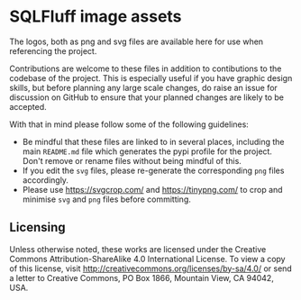 # SQLFluff image assets

The logos, both as png and svg files are available here for use when referencing the project.

Contributions are welcome to these files in addition to contibutions to the codebase
of the project. This is especially useful if you have graphic design skills, but before
planning any large scale changes, do raise an issue for discussion on GitHub to ensure
that your planned changes are likely to be accepted.

With that in mind please follow some of the following guidelines:
- Be mindful that these files are linked to in several places, including the main
  `README.md` file which generates the pypi profile for the project. Don't remove or
  rename files without being mindful of this.
- If you edit the `svg` files, please re-generate the corresponding `png` files accordingly.
- Please use https://svgcrop.com/ and https://tinypng.com/ to crop and minimise `svg`
  and `png` files before committing.

## Licensing

Unless otherwise noted, these works are licensed under the Creative Commons
Attribution-ShareAlike 4.0 International License. To view a copy of this license,
visit http://creativecommons.org/licenses/by-sa/4.0/ or send a letter to Creative
Commons, PO Box 1866, Mountain View, CA 94042, USA.

